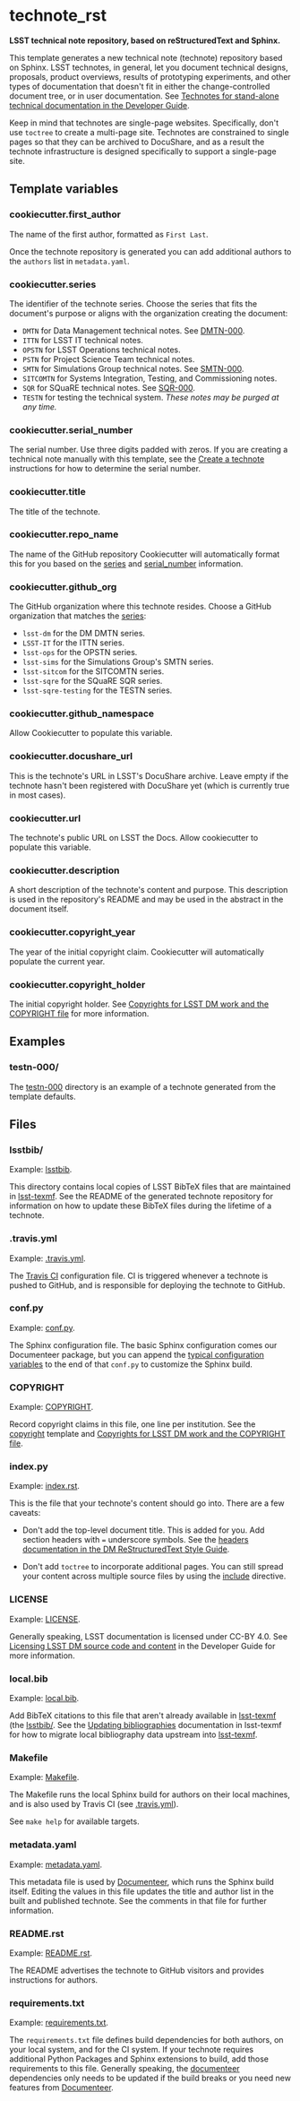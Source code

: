 # technote_rst

**LSST technical note repository, based on reStructuredText and Sphinx.**

This template generates a new technical note (technote) repository based on Sphinx.
LSST technotes, in general, let you document technical designs, proposals, product overviews, results of prototyping experiments, and other types of documentation that doesn't fit in either the change-controlled document tree, or in user documentation.
See [Technotes for stand-alone technical documentation in the Developer Guide](https://developer.lsst.io/project-docs/technotes.html).

Keep in mind that technotes are single-page websites.
Specifically, don't use `toctree` to create a multi-page site.
Technotes are constrained to single pages so that they can be archived to DocuShare, and as a result the technote infrastructure is designed specifically to support a single-page site.

## Template variables

### cookiecutter.first_author

The name of the first author, formatted as `First Last`.

Once the technote repository is generated you can add additional authors to the `authors` list in `metadata.yaml`.

### cookiecutter.series

The identifier of the technote series.
Choose the series that fits the document's purpose or aligns with the organization creating the document:

- `DMTN` for Data Management technical notes. See [DMTN-000](https://dmtn-000.lsst.io).
- `ITTN` for LSST IT technical notes.
- `OPSTN` for LSST Operations technical notes.
- `PSTN` for Project Science Team technical notes.
- `SMTN` for Simulations Group technical notes. See [SMTN-000](https://smtn-000.lsst.io).
- `SITCOMTN` for Systems Integration, Testing, and Commissioning notes.
- `SQR` for SQuaRE technical notes. See [SQR-000](https://sqr-000.lsst.io).
- `TESTN` for testing the technical system. *These notes may be purged at any time.*

### cookiecutter.serial_number

The serial number. Use three digits padded with zeros.
If you are creating a technical note manually with this template, see the [Create a technote](https://developer.lsst.io/project-docs/technotes.html#create-a-technote) instructions for how to determine the serial number.

### cookiecutter.title

The title of the technote.

### cookiecutter.repo_name

The name of the GitHub repository
Cookiecutter will automatically format this for you based on the [series](#cookiecutter_series) and [serial_number](#cookiecutter_serial_number) information.

### cookiecutter.github_org

The GitHub organization where this technote resides.
Choose a GitHub organization that matches the [series](#cookiecutter_series):

- `lsst-dm` for the DM DMTN series.
- `LSST-IT` for the ITTN series.
- `lsst-ops` for the OPSTN series.
- `lsst-sims` for the Simulations Group's SMTN series.
- `lsst-sitcom` for the SITCOMTN series.
- `lsst-sqre` for the SQuaRE SQR series.
- `lsst-sqre-testing` for the TESTN series.

### cookiecutter.github_namespace

Allow Cookiecutter to populate this variable.

### cookiecutter.docushare_url

This is the technote's URL in LSST's DocuShare archive.
Leave empty if the technote hasn't been registered with DocuShare yet (which is currently true in most cases).

### cookiecutter.url

The technote's public URL on LSST the Docs.
Allow cookiecutter to populate this variable.

### cookiecutter.description

A short description of the technote's content and purpose.
This description is used in the repository's README and may be used in the abstract in the document itself.

### cookiecutter.copyright_year

The year of the initial copyright claim.
Cookiecutter will automatically populate the current year.

### cookiecutter.copyright_holder

The initial copyright holder.
See [Copyrights for LSST DM work and the COPYRIGHT file](https://developer.lsst.io/legal/copyright-overview.html) for more information.

## Examples

### testn-000/

The [testn-000](testn-000) directory is an example of a technote generated from the template defaults.

## Files

### lsstbib/

Example: [lsstbib](testn-000/lsstbib).

This directory contains local copies of LSST BibTeX files that are maintained in [lsst-texmf](https://github.com/lsst/lsst-texmf).
See the README of the generated technote repository for information on how to update these BibTeX files during the lifetime of a technote.

### .travis.yml

Example: [.travis.yml](testn-000/.travis.yml).

The [Travis CI](https://travis-ci.com) configuration file.
CI is triggered whenever a technote is pushed to GitHub, and is responsible for deploying the technote to GitHub.

### conf.py

Example: [conf.py](testn-000/conf.py).

The Sphinx configuration file.
The basic Sphinx configuration comes our Documenteer package, but you can append the [typical configuration variables](http://www.sphinx-doc.org/en/master/usage/configuration.html) to the end of that ``conf.py`` to customize the Sphinx build.

### COPYRIGHT

Example: [COPYRIGHT](testn-000/COPYRIGHT).

Record copyright claims in this file, one line per institution.
See the [copyright](../copyright) template and [Copyrights for LSST DM work and the COPYRIGHT file](https://developer.lsst.io/legal/copyright-overview.html).

### index.py

Example: [index.rst](testn-000/index.rst).

This is the file that your technote's content should go into.
There are a few caveats:

- Don't add the top-level document title.
  This is added for you.
  Add section headers with `=` underscore symbols.
  See the [headers documentation in the DM ReStructuredText Style Guide](https://developer.lsst.io/restructuredtext/style.html#sections).

- Don't add `toctree` to incorporate additional pages.
  You can still spread your content across multiple source files by using the [include](http://docutils.sourceforge.net/docs/ref/rst/directives.html#include) directive.

### LICENSE

Example: [LICENSE](testn-000/LICENSE).

Generally speaking, LSST documentation is licensed under CC-BY 4.0.
See [Licensing LSST DM source code and content](https://developer.lsst.io/legal/licensing-overview.html) in the Developer Guide for more information.

### local.bib

Example: [local.bib](testn-000/local.bib).

Add BibTeX citations to this file that aren't already available in [lsst-texmf](https://lsst-texmf.lsst.io) (the [lsstbib/](#testn-000/local_bib).
See the [Updating bibliographies](https://lsst-texmf.lsst.io/developer.html#updating-bibliographies) documentation in lsst-texmf for how to migrate local bibliography data upstream into [lsst-texmf](https://lsst-texmf.lsst.io).

### Makefile

Example: [Makefile](testn-000/Makefile).

The Makefile runs the local Sphinx build for authors on their local machines, and is also used by Travis CI (see [.travis.yml](testn-000/.travis.yml)).

See ``make help`` for available targets.

### metadata.yaml

Example: [metadata.yaml](testn-000/metadata.yaml).

This metadata file is used by [Documenteer](https://documenteer.lsst.io), which runs the Sphinx build itself.
Editing the values in this file updates the title and author list in the built and published technote.
See the comments in that file for further information.

### README.rst

Example: [README.rst](testn-000/README.rst).

The README advertises the technote to GitHub visitors and provides instructions for authors.

### requirements.txt

Example: [requirements.txt](testn-000/requirements.txt).

The `requirements.txt` file defines build dependencies for both authors, on your local system, and for the CI system.
If your technote requires additional Python Packages and Sphinx extensions to build, add those requirements to this file.
Generally speaking, the [documenteer](https://documenteer.lsst.io) dependencies only needs to be updated if the build breaks or you need new features from [Documenteer](https://documenteer.lsst.io).
